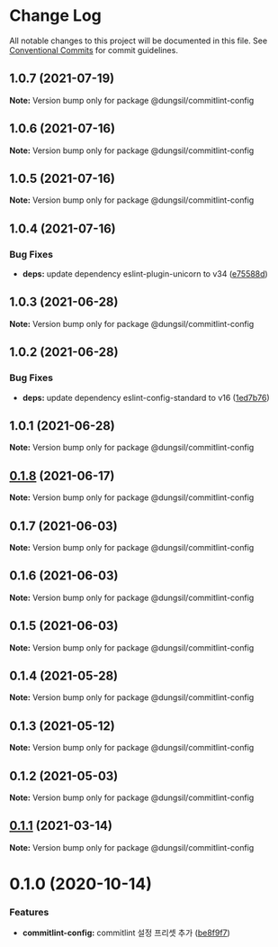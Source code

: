 # Change Log

All notable changes to this project will be documented in this file.
See [Conventional Commits](https://conventionalcommits.org) for commit guidelines.

## 1.0.7 (2021-07-19)

**Note:** Version bump only for package @dungsil/commitlint-config





## 1.0.6 (2021-07-16)

**Note:** Version bump only for package @dungsil/commitlint-config





## 1.0.5 (2021-07-16)

**Note:** Version bump only for package @dungsil/commitlint-config





## 1.0.4 (2021-07-16)


### Bug Fixes

* **deps:** update dependency eslint-plugin-unicorn to v34 ([e75588d](https://github.com/dungsil/my-config/commit/e75588d930581763bc6dbbbe004d2e1f4fb22a56))





## 1.0.3 (2021-06-28)

**Note:** Version bump only for package @dungsil/commitlint-config





## 1.0.2 (2021-06-28)


### Bug Fixes

* **deps:** update dependency eslint-config-standard to v16 ([1ed7b76](https://github.com/dungsil/my-config/commit/1ed7b76b45b57fd36762463a19746de26a2b30a1))





## 1.0.1 (2021-06-28)

**Note:** Version bump only for package @dungsil/commitlint-config





## [0.1.8](https://github.com/dungsil/my-config/compare/@dungsil/commitlint-config@0.1.7...@dungsil/commitlint-config@0.1.8) (2021-06-17)

**Note:** Version bump only for package @dungsil/commitlint-config






## 0.1.7 (2021-06-03)

**Note:** Version bump only for package @dungsil/commitlint-config





## 0.1.6 (2021-06-03)

**Note:** Version bump only for package @dungsil/commitlint-config





## 0.1.5 (2021-06-03)

**Note:** Version bump only for package @dungsil/commitlint-config





## 0.1.4 (2021-05-28)

**Note:** Version bump only for package @dungsil/commitlint-config





## 0.1.3 (2021-05-12)

**Note:** Version bump only for package @dungsil/commitlint-config





## 0.1.2 (2021-05-03)

**Note:** Version bump only for package @dungsil/commitlint-config





## [0.1.1](https://github.com/dungsil/my-config/compare/@dungsil/commitlint-config@0.1.0...@dungsil/commitlint-config@0.1.1) (2021-03-14)

**Note:** Version bump only for package @dungsil/commitlint-config






# 0.1.0 (2020-10-14)


### Features

* **commitlint-config:** commitlint 설정 프리셋 추가 ([be8f9f7](https://github.com/dungsil/my-config/commit/be8f9f7d8d13425ad38e046092f572152baefb9c))
